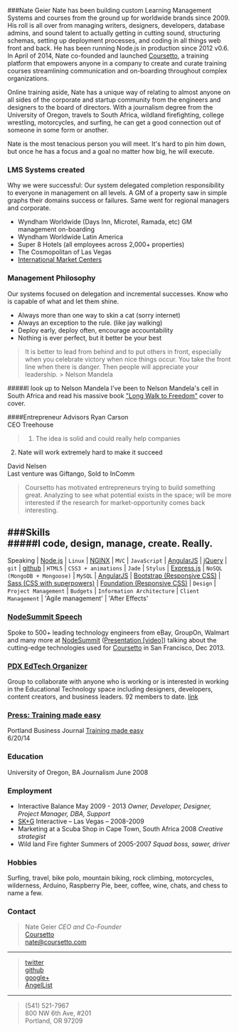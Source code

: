 ###Nate Geier
Nate has been building custom Learning Management Systems and courses from the ground up for worldwide brands since 2009. His roll is all over from managing writers, designers, developers, database admins, and sound talent to actually getting in cutting sound, structuring schemas, setting up deployment processes, and coding in all things web front and back. He has been running Node.js in production since 2012 v0.6. In April of 2014, Nate co-founded and launched [Coursetto](http://coursetto.com), a training platform that empowers anyone in a company to create and curate training courses streamlining communication and on-boarding throughout complex organizations. 

Online training aside, Nate has a unique way of relating to almost anyone on all sides of the corporate and startup community from the engineers and designers to the board of directors. With a journalism degree from the University of Oregon, travels to South Africa, wildland firefighting, college wrestling, motorcycles, and surfing, he can get a good connection out of someone in some form or another.

Nate is the most tenacious person you will meet. It's hard to pin him down, but once he has a focus and a goal no matter how big, he will execute.

### LMS Systems created
Why we were successful: Our system delegated completion responsibility to everyone in management on all levels. A GM of a property saw in simple graphs their domains success or failures. Same went for regional managers and corporate.
* Wyndham Worldwide (Days Inn, Microtel, Ramada, etc) GM management on-boarding
* Wyndham Worldwide Latin America
* Super 8 Hotels (all employees across 2,000+ properties)
* The Cosmopolitan of Las Vegas
* [International Market Centers](http://www.imcenters.com/)

### Management Philosophy
Our systems focused on delegation and incremental successes. Know who is capable of what and let them shine.  
* Always more than one way to skin a cat (sorry internet)  
* Always an exception to the rule. (like jay walking)  
* Deploy early, deploy often, encourage accountability 
* Nothing is ever perfect, but it better be your best  

>It is better to lead from behind and to put others in front, especially when you celebrate victory when nice things occur. You take the front line when there is danger. Then people will appreciate your leadership. > Nelson Mandela

#####I look up to Nelson Mandela
I've been to Nelson Mandela's cell in South Africa and read his massive book ["Long Walk to Freedom"](http://www.amazon.com/Long-Walk-Freedom-Autobiography-Mandela/dp/0316548189) cover to cover.


####Entrepreneur Advisors
Ryan Carson  
CEO Treehouse  
> 1) The idea is solid and could really help companies  
2) Nate will work extremely hard to make it succeed

David Nelsen  
Last venture was Giftango, Sold to InComm  
> Coursetto has motivated entrepreneurs trying to build something great. Analyzing to see what potential exists in the space; will be more interested if the research for market-opportunity comes back interesting.  

###Skills  
#####I code, design, manage, create. Really.
-------
Speaking | [Node.js](http://nodejs.org/) | `Linux` | [NGINX](http://wiki.nginx.org/Main) | `MVC` | `JavaScript` | [AngularJS](http://angularjs.org/) | [jQuery](http://jquery.com) | `git` | [github](https://github.com/nategeier) | `HTML5` | `CSS3 + animations` | `Jade` | `Stylus` | [Express.js](http://expressjs.com/) | `NoSQL (MongoDB + Mongoose)` | `MySQL` | [AngularJS](http://angularjs.org/) | [Bootstrap (Responsive CSS)](http://getbootstrap.com/css/) | [Sass (CSS with superpowers)](http://sass-lang.com/) | [Foundation (Responsive CSS)](http://foundation.zurb.com/) | `Design` | `Project Management` | `Budgets` | `Information Architecture` | `Client Management` | 'Agile management' | 'After Effects'



### [NodeSummit Speech](http://bit.ly/1q2tihd)  
Spoke to 500+ leading technology engineers from eBay, GroupOn, Walmart and many more at [NodeSummit](http://nodesummit.com/speakers/) ([Presentation [video]](http://bit.ly/1q2tihd)) talking about the cutting-edge technologies used for [Coursetto](http://coursetto.com) in San Francisco, Dec 2013.

### [PDX EdTech Organizer](http://www.meetup.com/PDXedTech/)  
Group to collaborate with anyone who is working or is interested in working in the Educational Technology space including designers, developers, content creators, and business leaders. 92 members to date. [link](http://www.meetup.com/PDXedTech/)  

### [Press: Training made easy](http://www.bizjournals.com/portland/print-edition/2014/06/20/training-made-easy.html)  
Portland Business Journal [Training made easy](http://www.bizjournals.com/portland/print-edition/2014/06/20/training-made-easy.html)  
6/20/14

### Education
University of Oregon, BA Journalism June 2008 


### Employment
* Interactive Balance May 2009 - 2013 *Owner, Developer, Designer, Project Manager, DBA, Support*  
* [SK+G](http://www.skgadvertising.com/) Interactive – Las Vegas – 2008-2009  
* Marketing at a Scuba Shop in Cape Town, South Africa 2008 *Creative strategist* 
* Wild land Fire fighter Summers of 2005-2007 *Squad boss, sawer, driver*  

### Hobbies
Surfing, travel, bike polo, mountain biking, rock climbing, motorcycles, wilderness, Arduino, Raspberry Pie, beer, coffee, wine, chats, and chess to name a few.

### Contact
>Nate Geier *CEO and Co-Founder*  
>[Coursetto](http://coursetto.com)  
><nate@coursetto.com>  
***
>[twitter](https://twitter.com/nategeier)  
>[github](https://github.com/nategeier)  
>[google+](https://plus.google.com/u/0/+NateGeier/about)  
>[AngelList](https://angel.co/coursetto)
***
>(541) 521-7967  
>800 NW 6th Ave, #201  
>Portland, OR 97209  

